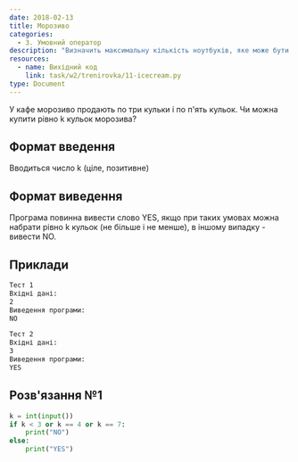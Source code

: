 ```yaml
---
date: 2018-02-13
title: Mорозиво
categories:
  - 3. Умовний оператор
description: "Bизначить максимальну кількість ноутбуків, яке може бути розміщено на складі"
resources:
  - name: Вихідний код
    link: task/w2/trenirovka/11-icecream.py
type: Document
---
```


У кафе морозиво продають по три кульки і по п'ять кульок. Чи можна купити рівно k кульок морозива?

## Формат введення

Вводиться число k (ціле, позитивне)

## Формат виведення

Програма повинна вивести слово YES, якщо при таких умовах можна набрати рівно k кульок (не більше і не менше), в іншому випадку - вивести NO.

## Приклади

```bash
Тест 1
Вхідні дані:
2
Виведення програми:
NO

Тест 2
Вхідні дані:
3
Виведення програми:
YES
```

## Розв'язання №1

```python
k = int(input())
if k < 3 or k == 4 or k == 7:
    print("NO")
else:
    print("YES")
```

